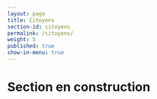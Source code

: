 ```yaml
---
layout: page
title: Citoyens
section-id: citoyens
permalink: /citoyens/
weight: 5
published: true
show-in-menu: true
--- 
```


# Section en construction
 

